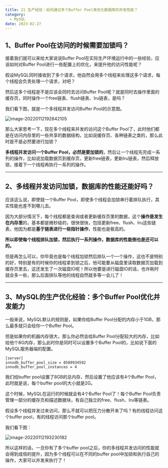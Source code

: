 ```yaml
---
title: 21 生产经验：如何通过多个Buffer Pool来优化数据库的并发性能？
category:
  - MySQL
date: 2023-02-27
---
```


<!-- more -->


## 1、Buffer Pool在访问的时候需要加锁吗？

接着我们就可以来给大家说说Buffer Pool在实际生产环境运行中的一些经验，应该如何对Buffer Pool进行一些配置上的优化，来提升他的访问性能呢？

假设MySQL同时接收到了多个请求，他自然会用多个线程来处理这多个请求，每个线程会负责处理一个请求，对吧？

然后这多个线程是不是应该会同时去访问Buffer Pool呢？就是同时去操作里面的缓存页，同时操作一个free链表、flush链表、lru链表，是吗？

我们看下图，就是一个多线程并发访问Buffer Pool的示意图。

<img src="https://studyimages.oss-cn-beijing.aliyuncs.com/img/mysql/01-33/202210201128233.png" alt="image-20220112192842105"/>

那么大家思考一下，现在多个线程来并发的访问这个Buffer Pool了，此时他们都是在访问内存里的一些共享的数据结构，比如说缓存页、各种链表之类的，那么此时是不是必然要进行加锁？

**多线程并发访问一个Buffer Pool，必然是要加锁的**，然后让一个线程先完成一系列的操作，比如说加载数据页到缓存页，更新free链表，更新lru链表，然后释放锁，接着下一个线程再执行一系列的操作。

---

## 2、多线程并发访问加锁，数据库的性能还能好吗？

应该这么说，即使就一个Buffer Pool，即使多个线程会加锁串行着排队执行，其实性能也差不到哪儿去。

因为大部分情况下，每个线程都是查询或者更新缓存页里的数据，这个**操作是发生在内存里**的，基本都是微秒级的，很快很快，包括更新free、flush、lru这些链表，他因为都是**基于链表进行一些指针操作**，性能也是极高的。

**所以即使每个线程排队加锁，然后执行一系列操作，数据库的性能倒也是还可以的。**

但是再怎么可以，你毕竟也是每个线程加锁然后排队一个一个操作，这也不是特别的好，特别是有的时候你的线程拿到锁之后，他可能要从磁盘里读取数据页加载到缓存页里去，这还发生了一次磁盘IO呢！所以他要是进行磁盘IO的话，也许耗时就会多一些，那么后面排队等他的线程自然就多等一会儿了！

---

## 3、MySQL的生产优化经验：多个Buffer Pool优化并发能力

一般来说，MySQL默认的规则是，如果你给Buffer Pool分配的内存小于1GB，那么最多就只会给你一个Buffer Pool。

但是如果你的机器内存很大，那么你必然会给Buffer Pool分配较大的内存，比如给他个8G内存，那么此时你是同时可以设置多个Buffer Pool的，比如说下面的MySQL服务器端的配置。

```
[server]
innodb_buffer_pool_size = 8589934592
innodb_buffer_pool_instances = 4
```

我们给buffer pool设置了8GB的总内存，然后设置了他应该有4个Buffer Pool，此时就是说，每个buffer pool的大小就是2G。

这个时候，MySQL在运行的时候就会有4个Buffer Pool了！每个Buffer Pool负责管理一部分的缓存页和描述数据块，有自己独立的free、flush、lru等链表。

假设多个线程并发过来访问，那么不就可以把压力分散开来了吗？有的线程访问这个buffer pool，有的线程访问那个buffer pool。

我们看下图：

![image-20220112193230182](https://studyimages.oss-cn-beijing.aliyuncs.com/img/mysql/01-33/202210201128234.png)

所以这样的话，一旦你有了多个buffer pool之后，你的多线程并发访问的性能就会得到成倍的提升，因为多个线程可以在不同的buffer pool中加锁和执行自己的操作，大家可以并发来执行了！
